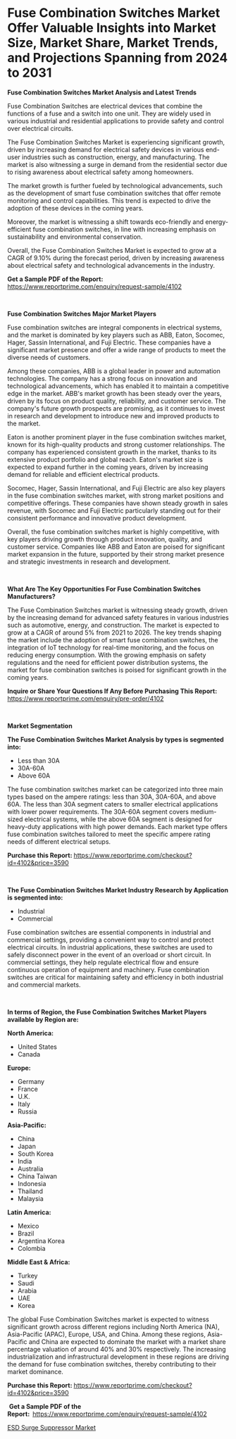 <p><h1>Fuse Combination Switches Market Offer Valuable Insights into Market Size, Market Share, Market Trends, and Projections Spanning from 2024 to 2031</h1></p><p><strong>Fuse Combination Switches Market Analysis and Latest Trends</strong></p>
<p><p>Fuse Combination Switches are electrical devices that combine the functions of a fuse and a switch into one unit. They are widely used in various industrial and residential applications to provide safety and control over electrical circuits.</p><p>The Fuse Combination Switches Market is experiencing significant growth, driven by increasing demand for electrical safety devices in various end-user industries such as construction, energy, and manufacturing. The market is also witnessing a surge in demand from the residential sector due to rising awareness about electrical safety among homeowners.</p><p>The market growth is further fueled by technological advancements, such as the development of smart fuse combination switches that offer remote monitoring and control capabilities. This trend is expected to drive the adoption of these devices in the coming years.</p><p>Moreover, the market is witnessing a shift towards eco-friendly and energy-efficient fuse combination switches, in line with increasing emphasis on sustainability and environmental conservation.</p><p>Overall, the Fuse Combination Switches Market is expected to grow at a CAGR of 9.10% during the forecast period, driven by increasing awareness about electrical safety and technological advancements in the industry.</p></p>
<p><strong>Get a Sample PDF of the Report:&nbsp;</strong> <a href="https://www.reportprime.com/enquiry/request-sample/4102">https://www.reportprime.com/enquiry/request-sample/4102</a></p>
<p>&nbsp;</p>
<p><strong>Fuse Combination Switches Major Market Players</strong></p>
<p><p>Fuse combination switches are integral components in electrical systems, and the market is dominated by key players such as ABB, Eaton, Socomec, Hager, Sassin International, and Fuji Electric. These companies have a significant market presence and offer a wide range of products to meet the diverse needs of customers.</p><p>Among these companies, ABB is a global leader in power and automation technologies. The company has a strong focus on innovation and technological advancements, which has enabled it to maintain a competitive edge in the market. ABB's market growth has been steady over the years, driven by its focus on product quality, reliability, and customer service. The company's future growth prospects are promising, as it continues to invest in research and development to introduce new and improved products to the market.</p><p>Eaton is another prominent player in the fuse combination switches market, known for its high-quality products and strong customer relationships. The company has experienced consistent growth in the market, thanks to its extensive product portfolio and global reach. Eaton's market size is expected to expand further in the coming years, driven by increasing demand for reliable and efficient electrical products.</p><p>Socomec, Hager, Sassin International, and Fuji Electric are also key players in the fuse combination switches market, with strong market positions and competitive offerings. These companies have shown steady growth in sales revenue, with Socomec and Fuji Electric particularly standing out for their consistent performance and innovative product development.</p><p>Overall, the fuse combination switches market is highly competitive, with key players driving growth through product innovation, quality, and customer service. Companies like ABB and Eaton are poised for significant market expansion in the future, supported by their strong market presence and strategic investments in research and development.</p></p>
<p>&nbsp;</p>
<p><strong>What Are The Key Opportunities For Fuse Combination Switches Manufacturers?</strong></p>
<p><p>The Fuse Combination Switches market is witnessing steady growth, driven by the increasing demand for advanced safety features in various industries such as automotive, energy, and construction. The market is expected to grow at a CAGR of around 5% from 2021 to 2026. The key trends shaping the market include the adoption of smart fuse combination switches, the integration of IoT technology for real-time monitoring, and the focus on reducing energy consumption. With the growing emphasis on safety regulations and the need for efficient power distribution systems, the market for fuse combination switches is poised for significant growth in the coming years.</p></p>
<p><strong>Inquire or Share Your Questions If Any Before Purchasing This Report:</strong> <a href="https://www.reportprime.com/enquiry/pre-order/4102">https://www.reportprime.com/enquiry/pre-order/4102</a></p>
<p>&nbsp;</p>
<p><strong>Market Segmentation</strong></p>
<p><strong>The Fuse Combination Switches Market Analysis by types is segmented into:</strong></p>
<p><ul><li>Less than 30A</li><li>30A-60A</li><li>Above 60A</li></ul></p>
<p><p>The fuse combination switches market can be categorized into three main types based on the ampere ratings: less than 30A, 30A-60A, and above 60A. The less than 30A segment caters to smaller electrical applications with lower power requirements. The 30A-60A segment covers medium-sized electrical systems, while the above 60A segment is designed for heavy-duty applications with high power demands. Each market type offers fuse combination switches tailored to meet the specific ampere rating needs of different electrical setups.</p></p>
<p><strong>Purchase this Report:&nbsp;</strong><a href="https://www.reportprime.com/checkout?id=4102&price=3590">https://www.reportprime.com/checkout?id=4102&price=3590</a></p>
<p>&nbsp;</p>
<p><strong>The Fuse Combination Switches Market Industry Research by Application is segmented into:</strong></p>
<p><ul><li>Industrial</li><li>Commercial</li></ul></p>
<p><p>Fuse combination switches are essential components in industrial and commercial settings, providing a convenient way to control and protect electrical circuits. In industrial applications, these switches are used to safely disconnect power in the event of an overload or short circuit. In commercial settings, they help regulate electrical flow and ensure continuous operation of equipment and machinery. Fuse combination switches are critical for maintaining safety and efficiency in both industrial and commercial markets.</p></p>
<p>&nbsp;</p>
<p><strong>In terms of Region, the Fuse Combination Switches Market Players available by Region are:</strong></p>
<p>
    <p> <strong> North America: </strong>
        <ul>
            <li>United States</li>
            <li>Canada</li>
        </ul>
        </p> 
    <p> <strong> Europe: </strong>
        <ul>
            <li>Germany</li>
            <li>France</li>
            <li>U.K.</li>
            <li>Italy</li>
            <li>Russia</li>
        </ul>
        </p> 
    <p> <strong> Asia-Pacific: </strong>
        <ul>
            <li>China</li>
            <li>Japan</li>
            <li>South Korea</li>
            <li>India</li>
            <li>Australia</li>
            <li>China Taiwan</li>
            <li>Indonesia</li>
            <li>Thailand</li>
            <li>Malaysia</li>
        </ul>
        </p> 
    <p> <strong> Latin America: </strong>
        <ul>
            <li>Mexico</li>
            <li>Brazil</li>
            <li>Argentina Korea</li>
            <li>Colombia</li>
        </ul>
        </p> 
    <p> <strong> Middle East & Africa: </strong>
        <ul>
            <li>Turkey</li>
            <li>Saudi</li>
            <li>Arabia</li>
            <li>UAE</li>
            <li>Korea</li>
        </ul>
    </p>
    </p>
<p><p>The global Fuse Combination Switches market is expected to witness significant growth across different regions including North America (NA), Asia-Pacific (APAC), Europe, USA, and China. Among these regions, Asia-Pacific and China are expected to dominate the market with a market share percentage valuation of around 40% and 30% respectively. The increasing industrialization and infrastructural development in these regions are driving the demand for fuse combination switches, thereby contributing to their market dominance.</p></p>
<p><strong>Purchase this Report: </strong><a href="https://www.reportprime.com/checkout?id=4102&price=3590">https://www.reportprime.com/checkout?id=4102&price=3590</a></p>
<p>&nbsp;<strong>Get a Sample PDF of the Report:&nbsp;&nbsp;</strong><a href="https://www.reportprime.com/enquiry/request-sample/4102">https://www.reportprime.com/enquiry/request-sample/4102</a></p>
<p><strong></strong></p>
<p><p><a href="https://github.com/FassouRP/Market-Research-Report-List-4/blob/main/esd-surge-suppressor-market.md">ESD Surge Suppressor Market</a></p></p>